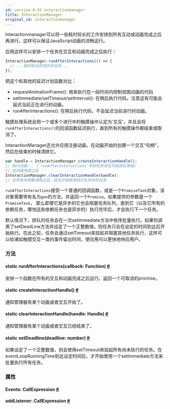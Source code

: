 ```yaml
---
id: version-0.41-interactionmanager
title: InteractionManager
original_id: interactionmanager
---
```


Interactionmanager可以将一些耗时较长的工作安排到所有互动或动画完成之后再进行。这样可以保证JavaScript动画的流畅运行。

应用这样可以安排一个任务在交互和动画完成之后执行：

```javascript
InteractionManager.runAfterInteractions(() => {
  // ...耗时较长的同步的任务...
});
```

把这个和其他的延迟计划函数对比：

- requestAnimationFrame(): 用来执行在一段时间内控制视图动画的代码
- setImmediate/setTimeout/setInterval(): 在稍后执行代码。注意这有可能会延迟当前正在进行的动画。
- runAfterInteractions(): 在稍后执行代码，不会延迟当前进行的动画。

触摸处理系统会把一个或多个进行中的触摸操作认定为'交互'，并且会将`runAfterInteractions()`的回调函数延迟执行，直到所有的触摸操作都结束或取消了。

InteractionManager还允许应用注册动画，在动画开始时创建一个交互“句柄”，然后在结束的时候清除它。

```javascript
var handle = InteractionManager.createInteractionHandle();
// 执行动画... (`runAfterInteractions`中的任务现在开始排队等候)
// 在动画完成之后
InteractionManager.clearInteractionHandle(handle);
// 在所有句柄都清除之后，现在开始依序执行队列中的任务
```
`runAfterInteractions`接受一个普通的回调函数，或是一个`PromiseTask`对象，该对象需要带有名为`gen`的方法，并返回一个`Promise`。如果提供的参数是一个`PromiseTask`， 那么即便它是异步的它也会阻塞任务队列，直到它（以及它所有的依赖任务，哪怕这些依赖任务也是异步的）执行完毕后，才会执行下一个任务。

默认情况下，排队的任务会在一次setImmediate方法中依序批量执行。如果你调用了setDeadLine方法并设定了一个正整数值，则任务只会在设定的时间到达后开始执行。在此之前，任务会通过setTimeout来挂起并阻塞其他任务执行，这样可以给诸如触摸交互一类的事件留出时间，使应用可以更快地响应用户。

### 方法

<div class="props">
	<div class="prop">
		<h4 class="propTitle"><a class="anchor" name="runafterinteractions"></a><span class="propType">static </span>runAfterInteractions<span class="propType">(callback: Function)</span> <a class="hash-link" href="#runafterinteractions">#</a></h4>
		<div><p>安排一个函数在所有的交互和动画完成之后运行。返回一个可取消的promise。</p></div>
	</div>
	<div class="prop">
		<h4 class="propTitle"><a class="anchor" name="createinteractionhandle"></a><span class="propType">static </span>createInteractionHandle<span class="propType">()</span> <a class="hash-link" href="#createinteractionhandle">#</a></h4>
		<div><p>通知管理器有某个动画或者交互开始了。</p></div>
	</div>
	<div class="prop">
		<h4 class="propTitle"><a class="anchor" name="clearinteractionhandle"></a><span class="propType">static </span>clearInteractionHandle<span class="propType">(handle: Handle)</span> <a class="hash-link" href="#clearinteractionhandle">#</a></h4>
		<div><p>通知管理器有某个动画或者交互已经结束了。</p></div>
	</div>
	<div class="prop">
	<h4 class="propTitle"><a class="anchor" name="setdeadline"></a><span class="propType">static </span>setDeadline<span class="propType">(deadline: number)</span> <a class="hash-link" href="#setdeadline">#</a></h4>
	<div><p>如果设定了一个正整数值，则会使用setTimeout来挂起所有尚未执行的任务。在eventLoopRunningTime到达设定时间后，才开始使用一个setImmediate方法来批量执行所有任务。</p></div>
</div>
</div>

### 属性

<div class="props">
	<div class="prop"><h4 class="propTitle"><a class="anchor" name="events"></a>Events<span class="propType">: CallExpression</span> <a class="hash-link" href="#events">#</a></h4></div>
	<div class="prop"><h4 class="propTitle"><a class="anchor" name="addlistener"></a>addListener<span class="propType">: CallExpression</span> <a class="hash-link" href="#addlistener">#</a></h4></div>
</div>
